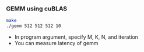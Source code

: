 ### GEMM using cuBLAS
```bash
make
./gemm 512 512 512 10
```
* In program argument, specify M, K, N, and iteration
* You can measure latency of gemm
